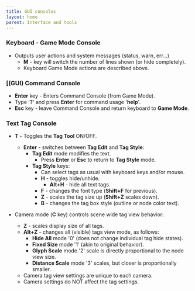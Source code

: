 ```yaml
---
title: GUI consoles
layout: home
parent: Interface and tools
---
```



### Keyboard - Game Mode Console

- Outputs user actions and system messages (status, warn, err...)
    - **M** - key will switch the number of lines shown (or hide completely).
    - Keyboard Game Mode actions are described above.

### [(GUI) Command Console

- **Enter** key - Enters Command Console (from Game Mode).
- Type '**?**' and press **Enter** for command usage '**help**'.
- **Esc** key - leave Command Console and return keyboard to **Game Mode**.

### Text Tag Console

- **T** - Toggles the **Tag Tool** ON/OFF.
    - **Enter** - switches between **Tag Edit** and **Tag Style**:
        - **Tag Edit** mode modifies the text.
            - Press **Enter** or **Esc** to return to **Tag Style** mode.
        - **Tag Style** keys:
            - Can select tags as usual with keyboard keys and/or mouse.
            - **H** - toggles hide/unhide.
                - **Alt+H** - hide all text tags.
            - **F** - changes the font type (**Shift+F** for previous).
            - **Z** - scales the tag size up (**Shift+Z** scales down).
            - **B** - changes the tag box style (outline or node color text).


- Camera mode (**C** key) controls scene wide tag view behavior:
    - **Z** - scales display size of all tags.
    - **Alt+Z** - changes all (visible) tags view mode, as follows:
        - **Hide All** mode '0' (does not change individual tag hide states).
        - **Fixed Size** mode '1' (akin to original behavior).
        - **Glyph Scale** mode '2' scale is directly proportional to the node view size.
        - **Distance Scale** mode '3' scales, but closer is proportionally smaller.
    - Camera tag view settings are unique to each camera.
    - Camera settings do NOT affect the tag settings.
